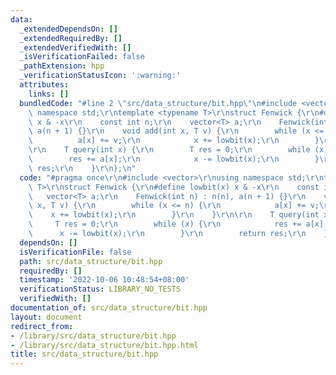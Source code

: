 ```yaml
---
data:
  _extendedDependsOn: []
  _extendedRequiredBy: []
  _extendedVerifiedWith: []
  _isVerificationFailed: false
  _pathExtension: hpp
  _verificationStatusIcon: ':warning:'
  attributes:
    links: []
  bundledCode: "#line 2 \"src/data_structure/bit.hpp\"\n#include <vector>\r\nusing\
    \ namespace std;\r\ntemplate <typename T>\r\nstruct Fenwick {\r\n#define lowbit(x)\
    \ x & -x\r\n    const int n;\r\n    vector<T> a;\r\n    Fenwick(int n) : n(n),\
    \ a(n + 1) {}\r\n    void add(int x, T v) {\r\n        while (x <= n) {\r\n  \
    \          a[x] += v;\r\n            x += lowbit(x);\r\n        }\r\n    }\r\n\
    \r\n    T query(int x) {\r\n        T res = 0;\r\n        while (x) {\r\n    \
    \        res += a[x];\r\n            x -= lowbit(x);\r\n        }\r\n        return\
    \ res;\r\n    }\r\n};\n"
  code: "#pragma once\r\n#include <vector>\r\nusing namespace std;\r\ntemplate <typename\
    \ T>\r\nstruct Fenwick {\r\n#define lowbit(x) x & -x\r\n    const int n;\r\n \
    \   vector<T> a;\r\n    Fenwick(int n) : n(n), a(n + 1) {}\r\n    void add(int\
    \ x, T v) {\r\n        while (x <= n) {\r\n            a[x] += v;\r\n        \
    \    x += lowbit(x);\r\n        }\r\n    }\r\n\r\n    T query(int x) {\r\n   \
    \     T res = 0;\r\n        while (x) {\r\n            res += a[x];\r\n      \
    \      x -= lowbit(x);\r\n        }\r\n        return res;\r\n    }\r\n};"
  dependsOn: []
  isVerificationFile: false
  path: src/data_structure/bit.hpp
  requiredBy: []
  timestamp: '2022-10-06 10:48:54+08:00'
  verificationStatus: LIBRARY_NO_TESTS
  verifiedWith: []
documentation_of: src/data_structure/bit.hpp
layout: document
redirect_from:
- /library/src/data_structure/bit.hpp
- /library/src/data_structure/bit.hpp.html
title: src/data_structure/bit.hpp
---
```

